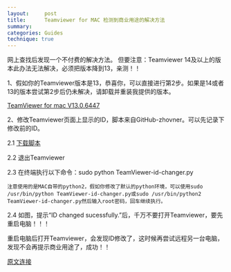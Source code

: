 ```yaml
---
layout:     post
title:      Teamviewer for MAC 检测到商业用途的解决方法
summary: 
categories: Guides
technique: true
---
```


网上查找后发现一个不付费的解决方法。
但要注意：Teamviewer 14及以上的版本此办法无法解决，必须把版本降到13，亲测！！

1、假如你的Teamviewer版本是13，恭喜你，可以直接进行第2步。如果是14或者13的版本尝试第2步后仍未解决，请卸载并重装我提供的版本。

[TeamViewer for mac V13.0.6447](https://pan.baidu.com/disk/home#/all?path=%2Fteamviewer&vmode=list)

2、修改Teamviewer页面上显示的ID，脚本来自GitHub-zhovner。可以先记录下修改前的ID。  

2.1 [下载脚本](https://pan.baidu.com/disk/home#/all?path=%2Fteamviewer&vmode=list)  

2.2 退出Teamviewer 

2.3 在终端执行以下命令：sudo python TeamViewer-id-changer.py

    注意使用的是MAC自带的python2，假如你修改了默认的python环境，可以使用sudo /usr/bin/python TeamViewer-id-changer.py或sudo /usr/bin/python2 TeamViewer-id-changer.py然后输入root密码，回车继续执行。  

2.4 如图，提示“ID changed sucessfully.”后，千万不要打开Teamviewer，要先重启电脑！！！

重启电脑后打开Teamviewer，会发现ID修改了，这时候再尝试远程另一台电脑，发现不会再提示商业用途了，成功！！

[原文连接](https://www.jianshu.com/p/c1a77c351283)